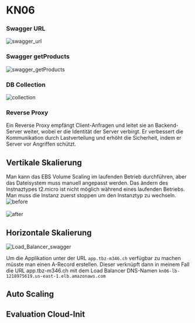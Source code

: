 # KN06

### Swagger URL
![swagger_url](https://github.com/user-attachments/assets/1adf039b-fe48-4372-8e16-6ea19804474d)

### Swagger getProducts
![swagger_getProducts](https://github.com/user-attachments/assets/8b9e3707-c2c3-4a1e-ba73-bbddfbb26cf6)

### DB Collection
![collection](https://github.com/user-attachments/assets/51795e5e-9bbb-4765-a7c7-94776fcc7860)

### Reverse Proxy
Ein Reverse Proxy empfängt Client-Anfragen und leitet sie an Backend-Server weiter, wobei er die Identität der Server verbirgt. Er verbessert die Kommunikation durch Lastverteilung und erhöht die Sicherheit, indem er Server vor Angriffen schützt.

## Vertikale Skalierung
Man kann das EBS Volume Scaling im laufenden Betrieb durchführen, aber das Dateisystem muss manuell angepasst werden. Das ändern des Instnaztypes t2.micro ist nicht möglich während eines laufenden Betriebs. Man muss die Instanz zuerst stoppen um den Instanztyp zu wechseln.
![before ](https://github.com/user-attachments/assets/b568973f-678a-40a0-a169-3899916c1e0e)
<br></br>
![after](https://github.com/user-attachments/assets/d42565f0-f723-4eaa-a4c5-1bb537f06f8d)

## Horizontale Skalierung
![Load_Balancer_swagger](https://github.com/user-attachments/assets/dcd993e5-b433-47cf-ab4d-eda228bc7cf0)

Um die Applikation unter der URL ``app.tbz-m346.ch`` verfügbar zu machen müsste man einen A-Record erstellen. Dieser verknüpft dann in meinem Fall die URL app.tbz-m346.ch mit dem Load Balancer DNS-Namen ``kn06-lb-1218975619.us-east-1.elb.amazonaws.com``

## Auto Scaling

## Evaluation Cloud-Init
